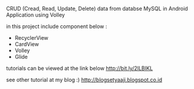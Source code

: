 CRUD (Cread, Read, Update, Delete) data from databse MySQL in Android Application using Volley

in this project include component below :
- RecyclerView
- CardView
- Volley
- Glide

tutorials can be viewed at the link below
http://bit.ly/2lLBIKL

see other tutorial at my blog :)
http://blogsetyaaji.blogspot.co.id

